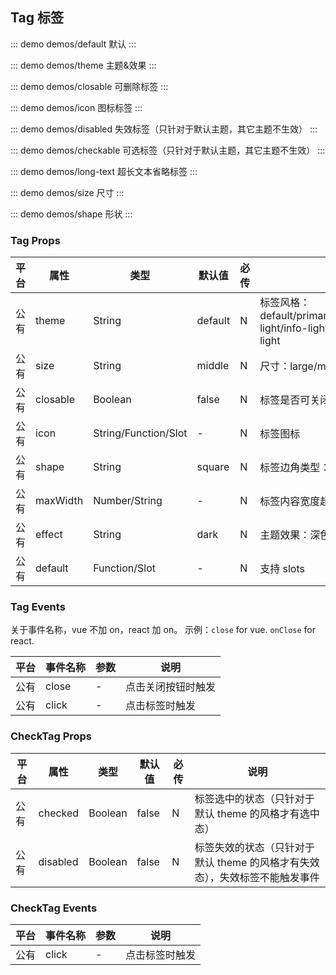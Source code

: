 ## Tag 标签

::: demo demos/default 默认
:::

::: demo demos/theme 主题&效果
:::

::: demo demos/closable 可删除标签
:::

::: demo demos/icon 图标标签
:::

::: demo demos/disabled 失效标签（只针对于默认主题，其它主题不生效）
:::

::: demo demos/checkable 可选标签（只针对于默认主题，其它主题不生效）
:::

::: demo demos/long-text 超长文本省略标签
:::

::: demo demos/size 尺寸
:::

::: demo demos/shape 形状
:::

### Tag Props

| 平台 | 属性     | 类型                 | 默认值  | 必传 | 说明                                                  |
| ---- | -------- | -------------------- | ------- | ---- | ----------------------------------------------------- |
| 公有 | theme    | String               | default | N    | 标签风格：default/primary/info/warning/danger/success/primary-light/info-light/warning-light/danger-light/success-light |
| 公有 | size     | String               | middle | N    | 尺寸：large/middle/small（大/中(默认)/小）           |
| 公有 | closable | Boolean               | false   | N    | 标签是否可关闭                                        |
| 公有 | icon     | String/Function/Slot | -       | N    | 标签图标                                              |
| 公有 | shape    | String               | square  | N    | 标签边角类型：square/round/mark                     |
| 公有 | maxWidth | Number/String     | -  | N    | 标签内容宽度超出 maxWidth 时，会出现省略号                     |
| 公有 | effect   | String | dark | N | 主题效果：深色（默认），浅色，朴素。dark \| light \| plain                  |
| 公有 | default  | Function/Slot        | -       | N    | 支持 slots                                            |

### Tag Events

关于事件名称，vue 不加 on，react 加 on。
示例：`close` for vue. `onClose` for react.

| 平台 | 事件名称 | 参数 | 说明               |
| ---- | -------- | ---- | ------------------ |
| 公有 | close    | -    | 点击关闭按钮时触发 |
| 公有 | click    | -    | 点击标签时触发     |

### CheckTag Props

| 平台 | 属性     | 类型                 | 默认值  | 必传 | 说明                                                  |
| ---- | -------- | -------------------- | ------- | ---- | ----------------------------------------------------- |
| 公有 | checked  | Boolean              | false   | N    | 标签选中的状态（只针对于默认 theme 的风格才有选中态）                                       |
| 公有 | disabled  | Boolean              | false   | N    | 标签失效的状态（只针对于默认 theme 的风格才有失效态），失效标签不能触发事件                                       |

### CheckTag Events

| 平台 | 事件名称 | 参数 | 说明               |
| ---- | -------- | ---- | ------------------ |
| 公有 | click    | -    | 点击标签时触发     |
